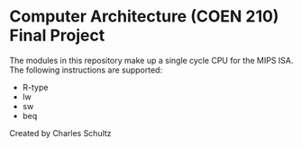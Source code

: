 # Computer Architecture (COEN 210) Final Project

The modules in this repository make up a single cycle CPU for the MIPS ISA. The following instructions are supported:

- R-type
- lw
- sw
- beq

Created by Charles Schultz
